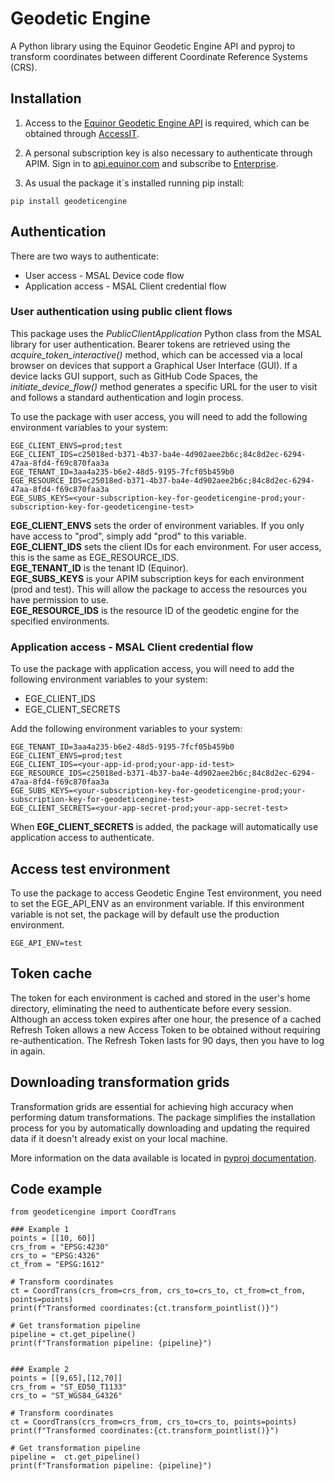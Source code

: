 # Geodetic Engine

A Python library using the Equinor Geodetic Engine API and pyproj to transform coordinates between different Coordinate Reference Systems (CRS).

## Installation

1. Access to the [Equinor Geodetic Engine API](https://api.equinor.com/api-details#api=ege-GeodeticEngine-v1) is required, which can be obtained through [AccessIT](https://accessit.equinor.com/Search/Search?term=geodetic+engine).

2. A personal subscription key is also necessary to authenticate through APIM. Sign in to [api.equinor.com](https://api.equinor.com) and subscribe to [Enterprise](https://api.equinor.com/product#product=corporate).

3. As usual the package it´s installed running pip install:
```
pip install geodeticengine
```

## Authentication
There are two ways to authenticate:
- User access - MSAL Device code flow
- Application access - MSAL Client credential flow


### User authentication using public client flows
This package uses the _PublicClientApplication_ Python class from the MSAL library for user authentication. Bearer tokens are retrieved using the _acquire_token_interactive()_ method, which can be accessed via a local browser on devices that support a Graphical User Interface (GUI). If a device lacks GUI support, such as GitHub Code Spaces, the _initiate_device_flow()_ method generates a specific URL for the user to visit and follows a standard authentication and login process.

To use the package with user access, you will need to add the following environment variables to your system:
```
EGE_CLIENT_ENVS=prod;test
EGE_CLIENT_IDS=c25018ed-b371-4b37-ba4e-4d902aee2b6c;84c8d2ec-6294-47aa-8fd4-f69c870faa3a
EGE_TENANT_ID=3aa4a235-b6e2-48d5-9195-7fcf05b459b0
EGE_RESOURCE_IDS=c25018ed-b371-4b37-ba4e-4d902aee2b6c;84c8d2ec-6294-47aa-8fd4-f69c870faa3a
EGE_SUBS_KEYS=<your-subscription-key-for-geodeticengine-prod;your-subscription-key-for-geodeticengine-test>
```
**EGE_CLIENT_ENVS** sets the order of environment variables. If you only have access to "prod", simply add "prod" to this variable.<br>
**EGE_CLIENT_IDS** sets the client IDs for each environment. For user access, this is the same as EGE_RESOURCE_IDS. <br>
**EGE_TENANT_ID** is the tenant ID (Equinor).<br>
**EGE_SUBS_KEYS** is your APIM subscription keys for each environment (prod and test). This will allow the package to access the resources you have permission to use.<br>
**EGE_RESOURCE_IDS** is the resource ID of the geodetic engine for the specified environments.<br>


### Application access - MSAL Client credential flow

To use the package with application access, you will need to add the following environment variables to your system:
- EGE_CLIENT_IDS
- EGE_CLIENT_SECRETS

Add the following environment variables to your system:
```
EGE_TENANT_ID=3aa4a235-b6e2-48d5-9195-7fcf05b459b0
EGE_CLIENT_ENVS=prod;test
EGE_CLIENT_IDS=<your-app-id-prod;your-app-id-test>
EGE_RESOURCE_IDS=c25018ed-b371-4b37-ba4e-4d902aee2b6c;84c8d2ec-6294-47aa-8fd4-f69c870faa3a
EGE_SUBS_KEYS=<your-subscription-key-for-geodeticengine-prod;your-subscription-key-for-geodeticengine-test>
EGE_CLIENT_SECRETS=<your-app-secret-prod;your-app-secret-test>
```

When **EGE_CLIENT_SECRETS** is added, the package will automatically use application access to authenticate.


## Access test environment
To use the package to access Geodetic Engine Test environment, you need to set the EGE_API_ENV as an environment variable.
If this environment variable is not set, the package will by default use the production environment.
```
EGE_API_ENV=test
```

## Token cache
The token for each environment is cached and stored in the user's home directory, eliminating the need to authenticate before every session. Although an access token expires after one hour, the presence of a cached Refresh Token allows a new Access Token to be obtained without requiring re-authentication. The Refresh Token lasts for 90 days, then you have to log in again.

## Downloading transformation grids
Transformation grids are essential for achieving high accuracy when performing datum transformations. The package simplifies the installation process for you by automatically downloading and updating the required data if it doesn't already exist on your local machine.

More information on the data available is located in [pyproj documentation](https://pyproj4.github.io/pyproj/stable/transformation_grids.html).

## Code example

```
from geodeticengine import CoordTrans

### Example 1
points = [[10, 60]]
crs_from = "EPSG:4230"
crs_to = "EPSG:4326"
ct_from = "EPSG:1612"

# Transform coordinates
ct = CoordTrans(crs_from=crs_from, crs_to=crs_to, ct_from=ct_from, points=points)
print(f"Transformed coordinates:{ct.transform_pointlist()}")

# Get transformation pipeline
pipeline = ct.get_pipeline()
print(f"Transformation pipeline: {pipeline}")


### Example 2
points = [[9,65],[12,70]]
crs_from = "ST_ED50_T1133"
crs_to = "ST_WGS84_G4326"

# Transform coordinates
ct = CoordTrans(crs_from=crs_from, crs_to=crs_to, points=points)
print(f"Transformed coordinates:{ct.transform_pointlist()}")

# Get transformation pipeline
pipeline =  ct.get_pipeline()
print(f"Transformation pipeline: {pipeline}")

```